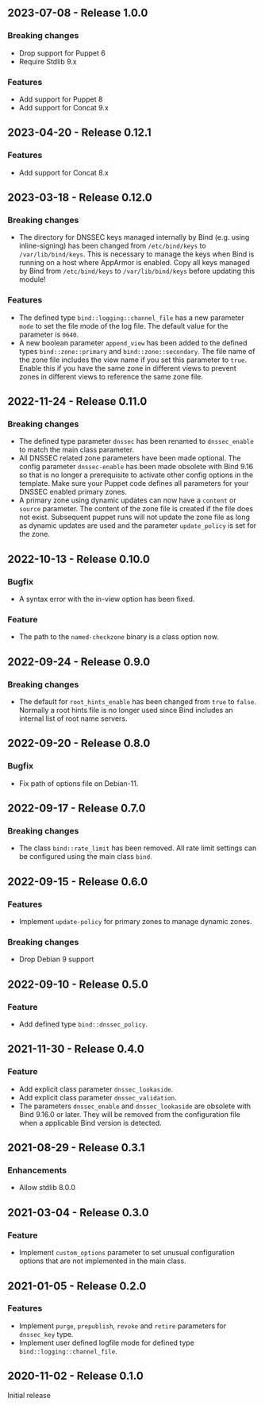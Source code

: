 ## 2023-07-08 - Release 1.0.0

### Breaking changes

- Drop support for Puppet 6
- Require Stdlib 9.x

### Features

- Add support for Puppet 8
- Add support for Concat 9.x

## 2023-04-20 - Release 0.12.1

### Features

- Add support for Concat 8.x

## 2023-03-18 - Release 0.12.0

### Breaking changes

- The directory for DNSSEC keys managed internally by Bind (e.g. using inline-signing) has been changed from `/etc/bind/keys` to `/var/lib/bind/keys`. This is necessary to manage the keys when Bind is running on a host where AppArmor is enabled. Copy all keys managed by Bind from `/etc/bind/keys` to `/var/lib/bind/keys` before updating this module!

### Features

- The defined type `bind::logging::channel_file` has a new parameter `mode` to set the file mode of the log file. The default value for the parameter is `0640`.
- A new boolean parameter `append_view` has been added to the defined types `bind::zone::primary` and `bind::zone::secondary`. The file name of the zone file includes the view name if you set this parameter to `true`. Enable this if you have the same zone in different views to prevent zones in different views to reference the same zone file.

## 2022-11-24 - Release 0.11.0

### Breaking changes

- The defined type parameter `dnssec` has been renamed to `dnssec_enable` to match the main class parameter.
- All DNSSEC related zone parameters have been made optional. The config parameter `dnssec-enable` has been made obsolete with Bind 9.16 so that is no longer a prerequisite to activate other config options in the template. Make sure your Puppet code defines all parameters for your DNSSEC enabled primary zones.
- A primary zone using dynamic updates can now have a `content` or `source` parameter. The content of the zone file is created if the file does not exist. Subsequent puppet runs will not update the zone file as long as dynamic updates are used and the parameter `update_policy` is set for the zone.

## 2022-10-13 - Release 0.10.0

### Bugfix

- A syntax error with the in-view option has been fixed.

### Feature

- The path to the `named-checkzone` binary is a class option now.

## 2022-09-24 - Release 0.9.0

### Breaking changes

- The default for `root_hints_enable` has been changed from `true` to `false`. Normally a root hints file is no longer used since Bind includes an internal list of root name servers.

## 2022-09-20 - Release 0.8.0

### Bugfix

- Fix path of options file on Debian-11.

## 2022-09-17 - Release 0.7.0

### Breaking changes

- The class `bind::rate_limit` has been removed. All rate limit settings can be configured using the main class `bind`.

## 2022-09-15 - Release 0.6.0

### Features

- Implement `update-policy` for primary zones to manage dynamic zones.

### Breaking changes

- Drop Debian 9 support

## 2022-09-10 - Release 0.5.0

### Feature

- Add defined type `bind::dnssec_policy`.

## 2021-11-30 - Release 0.4.0

### Feature

- Add explicit class parameter `dnssec_lookaside`.
- Add explicit class parameter `dnssec_validation`.
- The parameters `dnssec_enable` and `dnssec_lookaside` are obsolete with Bind 9.16.0 or later. They will be removed from the configuration file when a applicable Bind version is detected.

## 2021-08-29 - Release 0.3.1

### Enhancements

- Allow stdlib 8.0.0

## 2021-03-04 - Release 0.3.0

### Feature

- Implement `custom_options` parameter to set unusual configuration options that are not implemented in the main class.

## 2021-01-05 - Release 0.2.0

### Features

- Implement `purge`, `prepublish`, `revoke` and `retire` parameters for `dnssec_key` type.
- Implement user defined logfile mode for defined type `bind::logging::channel_file`.

## 2020-11-02 - Release 0.1.0

Initial release
